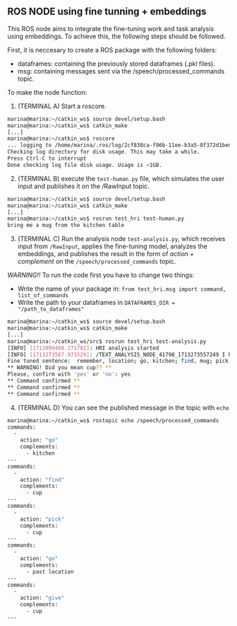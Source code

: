 ## ROS NODE using fine tunning + embeddings
This ROS node aims to integrate the fine-tuning work and task analysis using embeddings. To achieve this, the following steps should be followed.

First, it is neccesary to create a ROS package with the following folders:
 - dataframes: containing the previously stored dataframes (.pkl files).
 - msg: containing messages sent via the /speech/processed_commands topic.

To make the node function:
1. (TERMINAL A) Start a roscore.
```bash
marina@marina:~/catkin_ws$ source devel/setup.bash 
marina@marina:~/catkin_ws$ catkin_make
[...]
marina@marina:~/catkin_ws$ roscore
... logging to /home/marina/.ros/log/2cf838ca-f96b-11ee-b3a5-8f372d1bed75/roslaunch-marina.log
Checking log directory for disk usage. This may take a while.
Press Ctrl-C to interrupt
Done checking log file disk usage. Usage is <1GB.

```

2. (TERMINAL B) execute the `test-human.py` file, which simulates the user input and publishes it on the /RawInput topic.
```bash
marina@marina:~/catkin_ws$ source devel/setup.bash 
marina@marina:~/catkin_ws$ catkin_make
[...]
marina@marina:~/catkin_ws$ rosrun test_hri test-human.py 
bring me a mug from the kitchen table
```
3. (TERMINAL C) Run the analysis node `test-analysis.py`, which receives input from `/RawInput`, applies the fine-tuning model, analyzes the embeddings, and publishes the result in the form of *action + complement* on the `/speech/processed_commands` topic. 

_WARNING!!_ To run the code first you have to change two things:
- Write the name of your package in: `from test_hri.msg import command, list_of_commands`
- Write the path to your dataframes in `DATAFRAMES_DIR = "/path_to_dataframes"`

```bash
marina@marina:~/catkin_ws$ source devel/setup.bash 
marina@marina:~/catkin_ws$ catkin_make
[...]
marina@marina:~/catkin_ws/src$ rosrun test_hri test-analysis.py  
[INFO] [1713099488.171782]: HRI analysis started
[INFO] [1713273567.973529]: /TEXT_ANALYSIS_NODE_41798_1713273557249 I heard bring me a mug from the kitchen
Fine tuned sentence:  remember, location; go, kitchen; find, mug; pick, mug; go, past location; give, mug.
** WARNING! Did you mean cup?? ** 
Please, confirm with 'yes' or 'no': yes
** Command confirmed **
** Command confirmed **
** Command confirmed **
```

4. (TERMINAL D) You can see the published message in the topic with `echo`
```bash
marina@marina:~/catkin_ws$ rostopic echo /speech/processed_commands
commands: 
  - 
    action: "go"
    complements: 
      - kitchen
---
commands: 
  - 
    action: "find"
    complements: 
      - cup
---
commands: 
  - 
    action: "pick"
    complements: 
      - cup
---
commands: 
  - 
    action: "go"
    complements: 
      - past location
---
commands: 
  - 
    action: "give"
    complements: 
      - cup
---


```